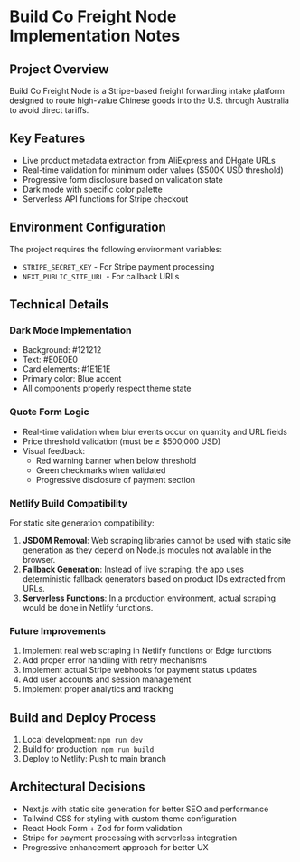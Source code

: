 # Build Co Freight Node Implementation Notes

## Project Overview
Build Co Freight Node is a Stripe-based freight forwarding intake platform designed to route high-value Chinese goods into the U.S. through Australia to avoid direct tariffs.

## Key Features

- Live product metadata extraction from AliExpress and DHgate URLs
- Real-time validation for minimum order values ($500K USD threshold)
- Progressive form disclosure based on validation state
- Dark mode with specific color palette
- Serverless API functions for Stripe checkout

## Environment Configuration

The project requires the following environment variables:
- `STRIPE_SECRET_KEY` - For Stripe payment processing
- `NEXT_PUBLIC_SITE_URL` - For callback URLs

## Technical Details

### Dark Mode Implementation
- Background: #121212
- Text: #E0E0E0
- Card elements: #1E1E1E
- Primary color: Blue accent
- All components properly respect theme state

### Quote Form Logic
- Real-time validation when blur events occur on quantity and URL fields
- Price threshold validation (must be ≥ $500,000 USD)
- Visual feedback:
  - Red warning banner when below threshold
  - Green checkmarks when validated
  - Progressive disclosure of payment section

### Netlify Build Compatibility

For static site generation compatibility:
1. **JSDOM Removal**: Web scraping libraries cannot be used with static site generation as they depend on Node.js modules not available in the browser.
2. **Fallback Generation**: Instead of live scraping, the app uses deterministic fallback generators based on product IDs extracted from URLs.
3. **Serverless Functions**: In a production environment, actual scraping would be done in Netlify functions.

### Future Improvements

1. Implement real web scraping in Netlify functions or Edge functions
2. Add proper error handling with retry mechanisms
3. Implement actual Stripe webhooks for payment status updates
4. Add user accounts and session management
5. Implement proper analytics and tracking

## Build and Deploy Process

1. Local development: `npm run dev`
2. Build for production: `npm run build`
3. Deploy to Netlify: Push to main branch

## Architectural Decisions

- Next.js with static site generation for better SEO and performance
- Tailwind CSS for styling with custom theme configuration
- React Hook Form + Zod for form validation
- Stripe for payment processing with serverless integration
- Progressive enhancement approach for better UX